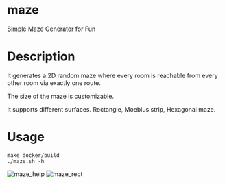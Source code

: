 # maze
Simple Maze Generator for Fun

# Description
It generates a 2D random maze where every room is reachable from every other room via exactly one route.

The size of the maze is customizable.

It supports different surfaces. Rectangle, Moebius strip, Hexagonal maze.

# Usage

```
make docker/build
./maze.sh -h
```

![maze_help](https://user-images.githubusercontent.com/3833309/161449366-f78422aa-a4a9-4a09-9ec7-67c2acb8066b.png)
![maze_rect](https://user-images.githubusercontent.com/3833309/161449367-b0e0139e-3cb6-4d06-9e3a-bb305577f7e5.png)
